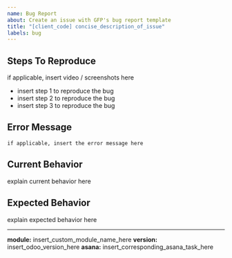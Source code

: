 ```yaml
---
name: Bug Report
about: Create an issue with GFP's bug report template
title: "[client_code] concise_description_of_issue"
labels: bug
---
```


## Steps To Reproduce

if applicable, insert video / screenshots here

- insert step 1 to reproduce the bug
- insert step 2 to reproduce the bug
- insert step 3 to reproduce the bug

## Error Message

```
if applicable, insert the error message here
```

## Current Behavior

explain current behavior here

## Expected Behavior

explain expected behavior here

---

**module:** insert_custom_module_name_here
**version:** insert_odoo_version_here
**asana:** insert_corresponding_asana_task_here
